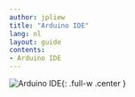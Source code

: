 ```yaml
---
author: jpliew
title: "Arduino IDE"
lang: nl
layout: guide
contents:
- Arduino IDE 
---
```


![Arduino IDE](img/arduino_ide.svg){: .full-w .center }

